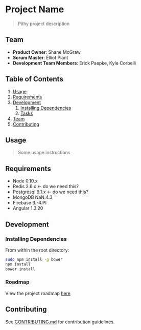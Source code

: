 # Project Name

> Pithy project description

## Team

  - __Product Owner__: Shane McGraw
  - __Scrum Master__: Elliot Plant
  - __Development Team Members__: Erick Paepke, Kyle Corbelli

## Table of Contents

1. [Usage](#Usage)
1. [Requirements](#requirements)
1. [Development](#development)
    1. [Installing Dependencies](#installing-dependencies)
    1. [Tasks](#tasks)
1. [Team](#team)
1. [Contributing](#contributing)

## Usage

> Some usage instructions

## Requirements

- Node 0.10.x
- Redis 2.6.x <- do we need this?
- Postgresql 9.1.x <- do we need this?
- MongoDB NaN.4.3
- Firebase 3.-4.PI
- Angular 1.3.20

## Development

### Installing Dependencies

From within the root directory:

```sh
sudo npm install -g bower
npm install
bower install
```

### Roadmap

View the project roadmap [here](LINK_TO_PROJECT_ISSUES)


## Contributing

See [CONTRIBUTING.md](CONTRIBUTING.md) for contribution guidelines.

